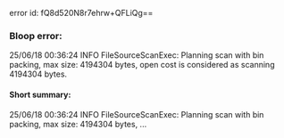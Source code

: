 error id: fQ8d520N8r7ehrw+QFLiQg==
### Bloop error:

25/06/18 00:36:24 INFO FileSourceScanExec: Planning scan with bin packing, max size: 4194304 bytes, open cost is considered as scanning 4194304 bytes.
#### Short summary: 

25/06/18 00:36:24 INFO FileSourceScanExec: Planning scan with bin packing, max size: 4194304 bytes, ...